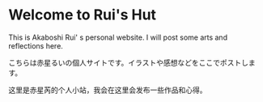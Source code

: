 # Welcome to Rui's Hut

This is Akaboshi Rui' s personal website. I will post some arts and reflections here.

こちらは赤星るいの個人サイトです。イラストや感想などをここでポストします。

这里是赤星芮的个人小站，我会在这里会发布一些作品和心得。
